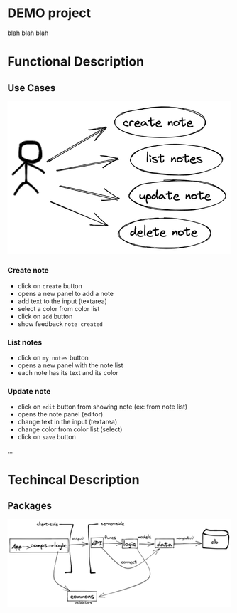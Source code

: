 # DEMO project

blah blah blah

# Functional Description

## Use Cases

![alt Use Cases](use-cases.png)

### Create note

- click on `create` button
- opens a new panel to add a note
- add text to the input (textarea)
- select a color from color list
- click on `add` button
- show feedback `note created`

### List notes

- click on `my notes` button
- opens a new panel with the note list
- each note has its text and its color

### Update note

- click on `edit` button from showing note (ex: from note list)
- opens the note panel (editor)
- change text in the input (textarea)
- change color from color list (select)
- click on `save` button

...

# Techincal Description

## Packages

![alt Packages](packages.png)
